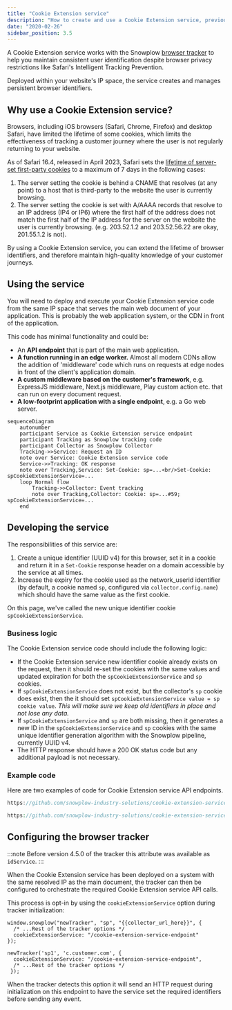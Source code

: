 ```yaml
---
title: "Cookie Extension service"
description: "How to create and use a Cookie Extension service, previously known as ID service, to mitigate against ITP"
date: "2020-02-26"
sidebar_position: 3.5
---
```


A Cookie Extension service works with the Snowplow [browser tracker](/docs/sources/trackers/web-trackers/index.md) to help you maintain consistent user identification despite browser privacy restrictions like Safari's Intelligent Tracking Prevention.

Deployed within your website's IP space, the service creates and manages persistent browser identifiers.

## Why use a Cookie Extension service?

Browsers, including iOS browsers (Safari, Chrome, Firefox) and desktop Safari, have limited the lifetime of some cookies, which limits the effectiveness of tracking a customer journey where the user is not regularly returning to your website.

As of Safari 16.4, released in April 2023, Safari sets the [lifetime of server-set first-party cookies](https://webkit.org/tracking-prevention/#cname-and-third-party-ip-address-cloaking-defense) to a maximum of 7 days in the following cases:

1. The server setting the cookie is behind a CNAME that resolves (at any point) to a host that is third-party to the website the user is currently browsing.
2. The server setting the cookie is set with A/AAAA records that resolve to an IP address (IP4 or IP6) where the first half of the address does not match the first half of the IP address for the server on the website the user is currently browsing. (e.g. 203.52.1.2 and 203.52.56.22 are okay, 201.55.1.2 is not).

By using a Cookie Extension service, you can extend the lifetime of browser identifiers, and therefore maintain high-quality knowledge of your customer journeys.

## Using the service

You will need to deploy and execute your Cookie Extension service code from the same IP space that serves the main web document of your application. This is probably the web application system, or the CDN in front of the application.

This code has minimal functionality and could be:

- An **API endpoint** that is part of the main web application.
- **A function running in an edge worker.** Almost all modern CDNs allow the addition of 'middleware' code which runs on requests at edge nodes in front of the client's application domain.
- **A custom middleware based on the customer's framework**, e.g. ExpressJS middleware, Next.js middleware, Play custom action etc. that can run on every document request.
- **A low-footprint application with a single endpoint**, e.g. a Go web server.

```mermaid
sequenceDiagram
    autonumber
    participant Service as Cookie Extension service endpoint
    participant Tracking as Snowplow tracking code
    participant Collector as Snowplow Collector
    Tracking->>Service: Request an ID
    note over Service: Cookie Extension service code
    Service->>Tracking: OK response
    note over Tracking,Service: Set-Cookie: sp=...<br/>Set-Cookie: spCookieExtensionService=...
    loop Normal flow
        Tracking->>Collector: Event tracking
        note over Tracking,Collector: Cookie: sp=...#59; spCookieExtensionService=...
    end
```

## Developing the service

The responsibilities of this service are:
1. Create a unique identifier (UUID v4) for this browser, set it in a cookie and return it in a `Set-Cookie` response header on a domain accessible by the service at all times.
2. Increase the expiry for the cookie used as the network_userid identifier (by default, a cookie named `sp`, configured via `collector.config.name`) which should have the same value as the first cookie.

On this page, we've called the new unique identifier cookie  `spCookieExtensionService`.

### Business logic

The Cookie Extension service code should include the following logic:

- If the Cookie Extension service new identifier cookie already exists on the request, then it should re-set the cookies with the same values and updated expiration for both the `spCookieExtensionService` and `sp` cookies.
- If `spCookieExtensionService` does not exist, but the collector's `sp` cookie does exist, then the it should set `spCookieExtensionService value = sp cookie value`. _This will make sure we keep old identifiers in place and not lose any data._
- If `spCookieExtensionService` and `sp` are both missing, then it generates a new ID in the `spCookieExtensionService` and `sp` cookies with the same unique identifier generation algorithm with the Snowplow pipeline, currently UUID v4.
- The HTTP response should have a 200 OK status code but any additional payload is not necessary.

### Example code

Here are two examples of code for Cookie Extension service API endpoints.

<Tabs groupId="cookie-extension-service" queryString>
<TabItem value="nextjs" label="Next.js TypeScript" default>

```ts reference
https://github.com/snowplow-industry-solutions/cookie-extension-service-examples/blob/main/examples/typescript/Next.js/api-route.ts
```

</TabItem>
<TabItem value="php" label="PHP">

```php reference
https://github.com/snowplow-industry-solutions/cookie-extension-service-examples/blob/main/examples/php/wordpress/api-route.php
```

</TabItem>

</Tabs>

## Configuring the browser tracker

:::note
Before version 4.5.0 of the tracker this attribute was available as `idService`.
:::

When the Cookie Extension service has been deployed on a system with the same resolved IP as the main document, the tracker can then be configured to orchestrate the required Cookie Extension service API calls.

This process is opt-in by using the `cookieExtensionService` option during tracker initialization:

<Tabs groupId="platform" queryString>
  <TabItem value="js" label="JavaScript (tag)" default>

```tsx
window.snowplow("newTracker", "sp", "{{collector_url_here}}", {
  /* ...Rest of the tracker options */
  cookieExtensionService: "/cookie-extension-service-endpoint"
});
```

  </TabItem>
  <TabItem value="browser" label="Browser (npm)">

```tsx
newTracker('sp1', 'c.customer.com', {
  cookieExtensionService: "/cookie-extension-service-endpoint",
  /* ...Rest of the tracker options */
 });
```

  </TabItem>
</Tabs>

When the tracker detects this option it will send an HTTP request during initialization on this endpoint to have the service set the required identifiers before sending any event.
